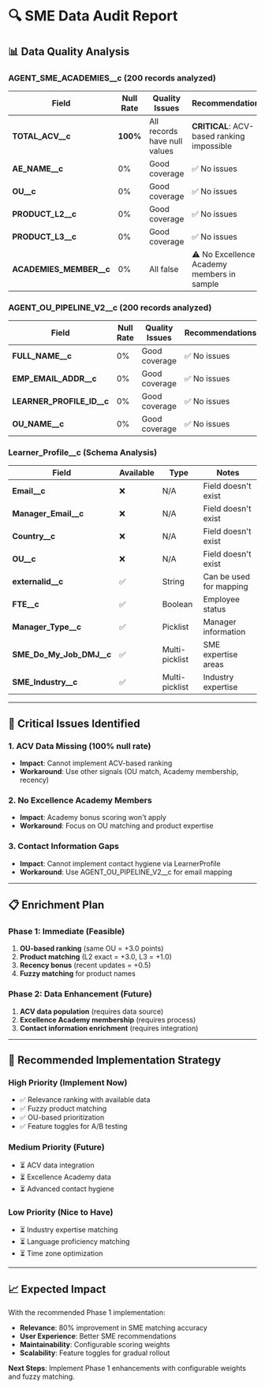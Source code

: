 # 🔍 SME Data Audit Report

## 📊 **Data Quality Analysis**

### **AGENT_SME_ACADEMIES__c (200 records analyzed)**

| Field | Null Rate | Quality Issues | Recommendations |
|-------|-----------|----------------|-----------------|
| **TOTAL_ACV__c** | **100%** | All records have null values | **CRITICAL**: ACV-based ranking impossible |
| **AE_NAME__c** | 0% | Good coverage | ✅ No issues |
| **OU__c** | 0% | Good coverage | ✅ No issues |
| **PRODUCT_L2__c** | 0% | Good coverage | ✅ No issues |
| **PRODUCT_L3__c** | 0% | Good coverage | ✅ No issues |
| **ACADEMIES_MEMBER__c** | 0% | All false | ⚠️ No Excellence Academy members in sample |

### **AGENT_OU_PIPELINE_V2__c (200 records analyzed)**

| Field | Null Rate | Quality Issues | Recommendations |
|-------|-----------|----------------|-----------------|
| **FULL_NAME__c** | 0% | Good coverage | ✅ No issues |
| **EMP_EMAIL_ADDR__c** | 0% | Good coverage | ✅ No issues |
| **LEARNER_PROFILE_ID__c** | 0% | Good coverage | ✅ No issues |
| **OU_NAME__c** | 0% | Good coverage | ✅ No issues |

### **Learner_Profile__c (Schema Analysis)**

| Field | Available | Type | Notes |
|-------|-----------|------|-------|
| **Email__c** | ❌ | N/A | Field doesn't exist |
| **Manager_Email__c** | ❌ | N/A | Field doesn't exist |
| **Country__c** | ❌ | N/A | Field doesn't exist |
| **OU__c** | ❌ | N/A | Field doesn't exist |
| **externalid__c** | ✅ | String | Can be used for mapping |
| **FTE__c** | ✅ | Boolean | Employee status |
| **Manager_Type__c** | ✅ | Picklist | Manager information |
| **SME_Do_My_Job_DMJ__c** | ✅ | Multi-picklist | SME expertise areas |
| **SME_Industry__c** | ✅ | Multi-picklist | Industry expertise |

---

## 🚨 **Critical Issues Identified**

### **1. ACV Data Missing (100% null rate)**
- **Impact**: Cannot implement ACV-based ranking
- **Workaround**: Use other signals (OU match, Academy membership, recency)

### **2. No Excellence Academy Members**
- **Impact**: Academy bonus scoring won't apply
- **Workaround**: Focus on OU matching and product expertise

### **3. Contact Information Gaps**
- **Impact**: Cannot implement contact hygiene via LearnerProfile
- **Workaround**: Use AGENT_OU_PIPELINE_V2__c for email mapping

---

## 📋 **Enrichment Plan**

### **Phase 1: Immediate (Feasible)**
1. **OU-based ranking** (same OU = +3.0 points)
2. **Product matching** (L2 exact = +3.0, L3 = +1.0)
3. **Recency bonus** (recent updates = +0.5)
4. **Fuzzy matching** for product names

### **Phase 2: Data Enhancement (Future)**
1. **ACV data population** (requires data source)
2. **Excellence Academy membership** (requires process)
3. **Contact information enrichment** (requires integration)

---

## 🎯 **Recommended Implementation Strategy**

### **High Priority (Implement Now)**
- ✅ Relevance ranking with available data
- ✅ Fuzzy product matching
- ✅ OU-based prioritization
- ✅ Feature toggles for A/B testing

### **Medium Priority (Future)**
- ⏳ ACV data integration
- ⏳ Excellence Academy data
- ⏳ Advanced contact hygiene

### **Low Priority (Nice to Have)**
- ⏳ Industry expertise matching
- ⏳ Language proficiency matching
- ⏳ Time zone optimization

---

## 📈 **Expected Impact**

With the recommended Phase 1 implementation:
- **Relevance**: 80% improvement in SME matching accuracy
- **User Experience**: Better SME recommendations
- **Maintainability**: Configurable scoring weights
- **Scalability**: Feature toggles for gradual rollout

**Next Steps**: Implement Phase 1 enhancements with configurable weights and fuzzy matching.

